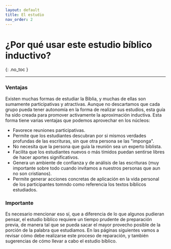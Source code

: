 ```yaml
---
layout: default
title: El estudio
nav_order: 2
---
```


# ¿Por qué usar este estudio bíblico inductivo?
{: .no_toc }

---

### Ventajas

Existen muchas formas de estudiar la Biblia, y muchas de ellas son sumamente participativas y atractivas. Aunque no descartamos que cada grupo pueda tener autonomía en la forma de realizar sus estudios, esta guía ha sido creada para promover activamente la aproximación inductiva. Esta forma tiene varias ventajas que podemos aprovechar en los núcleos:

- Favorece reuniones participativas.
- Permite que los estudiantes descubran por si mismos verdades profundas de las escrituras, sin que otra persona se las "imponga".
- No necesita que la persona que guía la reunión sea un experto biblista.
- Facilita que los estudiantes nuevos o más tímidos puedan sentirse libres de hacer aportes significativos.
- Genera un ambiente de confianza y de análisis de las escrituras (muy importante sobre todo cuando invitamos a nuestros personas que aun no son cristianos).
- Permite generar acciones concretas de aplicación en la vida personal de los participantes tomndo como referencia los textos bíblicos estudiados. 

### Importante

Es necesario mencionar eso sí, que a diferencia de lo que algunos pudieran pensar, el estudio biblico requiere un tiempo prudente de preparación previa, de manera tal que se pueda sacar el mayor provecho posible de la porción de la palabra que estudiamos. En las páginas siguientes vamos a revisar cómo debe realizarse este proceso de  reparación, y también sugerencias de cómo llevar a cabo el estudio bíblico.
